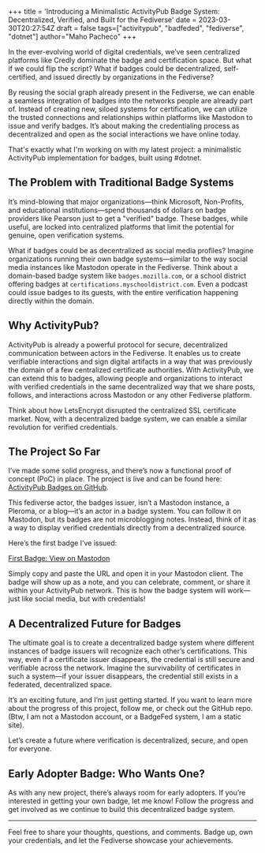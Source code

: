 +++
title = 'Introducing a Minimalistic ActivityPub Badge System: Decentralized, Verified, and Built for the Fediverse'
date = 2023-03-30T20:27:54Z
draft = false
tags=["activitypub", "badfeded", "fediverse", "dotnet"]
author="Maho Pacheco"
+++

In the ever-evolving world of digital credentials, we’ve seen centralized platforms like Credly dominate the badge and certification space.
But what if we could flip the script? What if badges could be decentralized, self-certified, and issued directly by organizations in the Fediverse?

By reusing the social graph already present in the Fediverse, we can enable a seamless integration of badges into the networks people are already part of.
Instead of creating new, siloed systems for certification, we can utilize the trusted connections and relationships within platforms like Mastodon to issue and verify badges.
It’s about making the credentialing process as decentralized and open as the social interactions we have online today.

That's exactly what I'm working on with my latest project: a minimalistic ActivityPub implementation for badges, built using #dotnet.

## The Problem with Traditional Badge Systems

It’s mind-blowing that major organizations—think Microsoft, Non-Profits, and educational institutions—spend thousands of dollars on badge providers like Pearson just to get a "verified" badge.
These badges, while useful, are locked into centralized platforms that limit the potential for genuine, open verification systems. 

What if badges could be as decentralized as social media profiles? Imagine organizations running their own badge systems—similar to the way social media instances like Mastodon operate in the Fediverse.
Think about a domain-based badge system like `badges.mozilla.com`, or a school district offering badges at `certifications.myschooldistrict.com`. Even a podcast could issue badges to its guests, with the entire verification happening directly within the domain.

## Why ActivityPub?

ActivityPub is already a powerful protocol for secure, decentralized communication between actors in the Fediverse.
It enables us to create verifiable interactions and sign digital artifacts in a way that was previously the domain of a few centralized certificate authorities.
With ActivityPub, we can extend this to badges, allowing people and organizations to interact with verified credentials in the same decentralized way that we share posts,
follows, and interactions across Mastodon or any other Fediverse platform.

Think about how LetsEncrypt disrupted the centralized SSL certificate market. Now, with a decentralized badge system, we can enable a similar revolution for verified credentials.

## The Project So Far

I’ve made some solid progress, and there’s now a functional proof of concept (PoC) in place. The project is live and can be found here: [ActivityPub Badges on GitHub](https://github.com/tryvocalcat/activitypub-badges).

This fediverse actor, the badges issuer, isn’t a Mastodon instance, a Pleroma, or a blog—it’s an actor in a badge system. You can follow it on Mastodon, but its badges are not microblogging notes.
Instead, think of it as a way to display verified credentials directly from a decentralized source.

Here’s the first badge I’ve issued:

[First Badge: View on Mastodon](https://badges.vocalcat.com/record/10)

Simply copy and paste the URL and open it in your Mastodon client. The badge will show up as a note, and you can celebrate, comment, or share it within your ActivityPub network.
This is how the badge system will work—just like social media, but with credentials!

## A Decentralized Future for Badges

The ultimate goal is to create a decentralized badge system where different instances of badge issuers will recognize each other’s certifications.
This way, even if a certificate issuer disappears, the credential is still secure and verifiable across the network.
Imagine the survivability of certificates in such a system—if your issuer disappears, the credential still exists in a federated, decentralized space.

It’s an exciting future, and I’m just getting started. If you want to learn more about the progress of this project, follow me, or check out the GitHub repo. (Btw, I am not a Mastodon account, or a BadgeFed system, I am a static site).

Let’s create a future where verification is decentralized, secure, and open for everyone.

## Early Adopter Badge: Who Wants One?

As with any new project, there’s always room for early adopters. If you’re interested in getting your own badge, let me know! Follow the progress and get involved as we continue to build this decentralized badge system.

---

Feel free to share your thoughts, questions, and comments. Badge up, own your credentials, and let the Fediverse showcase your achievements.

